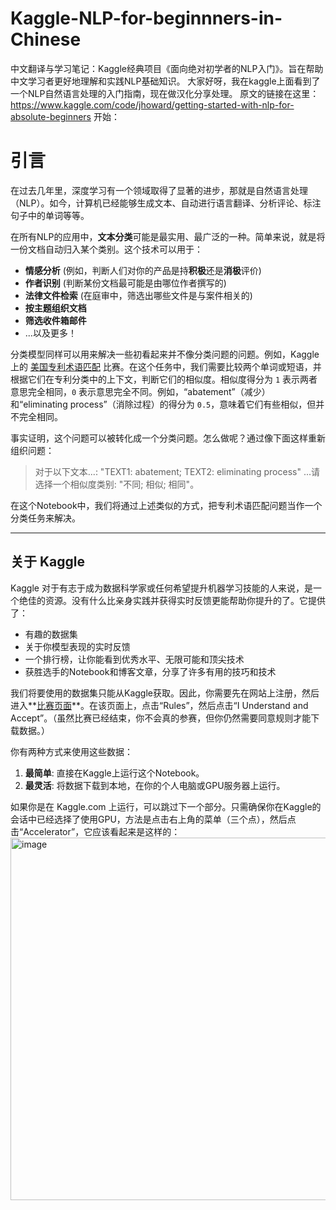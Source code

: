 # Kaggle-NLP-for-beginnners-in-Chinese
中文翻译与学习笔记：Kaggle经典项目《面向绝对初学者的NLP入门》。旨在帮助中文学习者更好地理解和实践NLP基础知识。
大家好呀，我在kaggle上面看到了一个NLP自然语言处理的入门指南，现在做汉化分享处理。
原文的链接在这里：https://www.kaggle.com/code/jhoward/getting-started-with-nlp-for-absolute-beginners
开始：

# 引言

在过去几年里，深度学习有一个领域取得了显著的进步，那就是自然语言处理（NLP）。如今，计算机已经能够生成文本、自动进行语言翻译、分析评论、标注句子中的单词等等。

在所有NLP的应用中，**文本分类**可能是最实用、最广泛的一种。简单来说，就是将一份文档自动归入某个类别。这个技术可以用于：

* **情感分析** (例如，判断人们对你的产品是持**积极**还是**消极**评价)
* **作者识别** (判断某份文档最可能是由哪位作者撰写的)
* **法律文件检索** (在庭审中，筛选出哪些文件是与案件相关的)
* **按主题组织文档**
* **筛选收件箱邮件**
* ...以及更多！

分类模型同样可以用来解决一些初看起来并不像分类问题的问题。例如，Kaggle上的 [美国专利术语匹配](https://www.kaggle.com/competitions/us-patent-phrase-to-phrase-matching) 比赛。在这个任务中，我们需要比较两个单词或短语，并根据它们在专利分类中的上下文，判断它们的相似度。相似度得分为 `1` 表示两者意思完全相同，`0` 表示意思完全不同。例如，“abatement”（减少）和“eliminating process”（消除过程）的得分为 `0.5`，意味着它们有些相似，但并不完全相同。

事实证明，这个问题可以被转化成一个分类问题。怎么做呢？通过像下面这样重新组织问题：

> 对于以下文本...: "TEXT1: abatement; TEXT2: eliminating process" ...请选择一个相似度类别: "不同; 相似; 相同"。

在这个Notebook中，我们将通过上述类似的方式，把专利术语匹配问题当作一个分类任务来解决。

---

## 关于 Kaggle

Kaggle 对于有志于成为数据科学家或任何希望提升机器学习技能的人来说，是一个绝佳的资源。没有什么比亲身实践并获得实时反馈更能帮助你提升的了。它提供了：

* 有趣的数据集
* 关于你模型表现的实时反馈
* 一个排行榜，让你能看到优秀水平、无限可能和顶尖技术
* 获胜选手的Notebook和博客文章，分享了许多有用的技巧和技术

我们将要使用的数据集只能从Kaggle获取。因此，你需要先在网站上注册，然后进入**[比赛页面](https://www.kaggle.com/competitions/us-patent-phrase-to-phrase-matching)**。在该页面上，点击“Rules”，然后点击“I Understand and Accept”。（虽然比赛已经结束，你不会真的参赛，但你仍然需要同意规则才能下载数据。）

你有两种方式来使用这些数据：

1.  **最简单**: 直接在Kaggle上运行这个Notebook。
2.  **最灵活**: 将数据下载到本地，在你的个人电脑或GPU服务器上运行。

如果你是在 Kaggle.com 上运行，可以跳过下一个部分。只需确保你在Kaggle的会话中已经选择了使用GPU，方法是点击右上角的菜单（三个点），然后点击“Accelerator”，它应该看起来是这样的：
<img width="679" height="580" alt="image" src="https://github.com/user-attachments/assets/f0130d8a-8ed6-408e-a634-86739257d5ca" />



